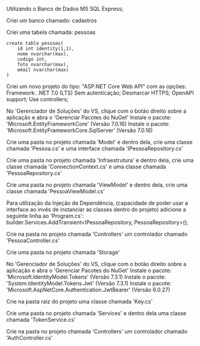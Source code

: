 Utilizando o Banco de Dados MS SQL Express;

Criei um banco chamado: cadastros

Criei uma tabela chamada: pessoas

	create table pessoas(
		id int identity(1,1),
		nome nvarchar(max),
		codigo int,
		foto nvarchar(max),
		email nvarchar(max) 
	)
	
Criei um novo projeto do tipo: "ASP.NET Core Web API" com as opções:	
	Framework: .NET 7.0 (LTS)
	Sem autenticação;
	Desmarcar HTTPS;
	OpenAPI support;
	Use controllers;	
	
No 'Gerenciador de Soluções' do VS, clique com o botão direito sobre a aplicação e abra o 'Gerenciar Pacotes do NuGet'
Instale o pacote: 'Microsoft.EntityFrameworkCore' (Versão 7.0.16)
Instale o pacote: 'Microsoft.EntityFrameworkCore.SqlServer'  (Versão 7.0.16)

Crie uma pasta no projeto chamada 'Model' e dentro dela, crie uma classe chamada 'Pessoa.cs' e uma interface chamada 'IPessoaRepository.cs'

Crie uma pasta no projeto chamada 'Infraestrutura' e dentro dela, crie uma classe chamada 'ConnectionContext.cs' e uma classe chamada 'PessoaRepository.cs'

Crie uma pasta no projeto chamada 'ViewModel' e dentro dela, crie uma classe chamada 'PessoaViewModel.cs'

Para utilização da Injeção de Dependência, 
(capacidade de poder usar a interface ao invés de instanciar as classes dentro do projeto)
adicione a seguinte linha ao 'Program.cs':
builder.Services.AddTransient<IPessoaRepository, PessoaRepository>();

Crie na pasta no projeto chamada 'Controllers' um controlador chamado 'PessoaController.cs'

Crie uma pasta no projeto chamada 'Storage'

No 'Gerenciador de Soluções' do VS, clique com o botão direito sobre a aplicação e abra o 'Gerenciar Pacotes do NuGet'
Instale o pacote: 'Microsoft.IdentityModel.Tokens' (Versão 7.3.1)
Instale o pacote: 'System.IdentityModel.Tokens.Jwt'  (Versão 7.3.1)
Instale o pacote: 'Microsoft.AspNetCore.Authentication.JwtBearer' (Versão 6.0.27)

Crie na pasta raiz do projeto uma classe chamada 'Key.cs'

Crie uma pasta no projeto chamada 'Services' e dentro dela uma classe chamada 'TokenService.cs'

Crie na pasta no projeto chamada 'Controllers' um controlador chamado 'AuthController.cs'

